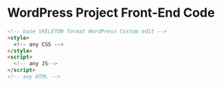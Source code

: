 # WordPress Project Front-End Code

```html
<!-- base SKELETON format WordPress Custom edit -->
<style>
  <!-- any CSS -->
</style>
<script>
  <!-- any JS-->
</script>
<!-- any HTML -->
```
